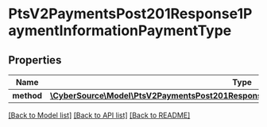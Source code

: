# PtsV2PaymentsPost201Response1PaymentInformationPaymentType

## Properties
Name | Type | Description | Notes
------------ | ------------- | ------------- | -------------
**method** | [**\CyberSource\Model\PtsV2PaymentsPost201Response1PaymentInformationPaymentTypeMethod**](PtsV2PaymentsPost201Response1PaymentInformationPaymentTypeMethod.md) |  | [optional] 

[[Back to Model list]](../README.md#documentation-for-models) [[Back to API list]](../README.md#documentation-for-api-endpoints) [[Back to README]](../README.md)


